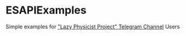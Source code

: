 <h1>ESAPIExamples</h1>
<p>Simple examples for <a href="https://t.me/lazyphysicist">"Lazy Physicist Project" Telegram Channel</a> Users</p>
